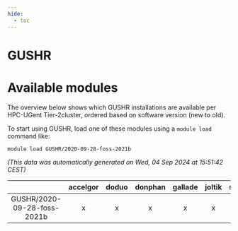 ```yaml
---
hide:
  - toc
---
```


GUSHR
=====

# Available modules


The overview below shows which GUSHR installations are available per HPC-UGent Tier-2cluster, ordered based on software version (new to old).

To start using GUSHR, load one of these modules using a `module load` command like:

```shell
module load GUSHR/2020-09-28-foss-2021b
```

*(This data was automatically generated on Wed, 04 Sep 2024 at 15:51:42 CEST)*  

| |accelgor|doduo|donphan|gallade|joltik|shinx|skitty|
| :---: | :---: | :---: | :---: | :---: | :---: | :---: | :---: |
|GUSHR/2020-09-28-foss-2021b|x|x|x|x|x|-|x|
